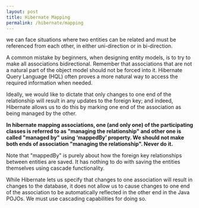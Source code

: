 ```yaml
---
layout: post
title: Hibernate Mapping
permalink: /hibernate/mapping
---
```


we can face situations where two entities can be related and must be referenced from each other, in either uni-direction or in bi-direction.

A common mistake by beginners, when designing entity models, is to try to make all associations bidirectional. Remember that associations that are not a natural part of the object model should not be forced into it. Hibernate Query Language (HQL) often proves a more natural way to access the required information when needed.

Ideally, we would like to dictate that only changes to one end of the relationship will result in any updates to the foreign key; and indeed, Hibernate allows us to do this by marking one end of the association as being managed by the other.

**In hibernate mapping associations, one (and only one) of the participating classes is referred to as "managing the relationship" and other one is called "managed by" using ‘mappedBy’ property. We should not make both ends of association "managing the relationship". Never do it.**

Note that "mappedBy" is purely about how the foreign key relationships between entities are saved. It has nothing to do with saving the entities themselves using cascade functionality.

While Hibernate lets us specify that changes to one association will result in changes to the database, it does not allow us to cause changes to one end of the association to be automatically reflected in the other end in the Java POJOs. We must use cascading capabilities for doing so.
